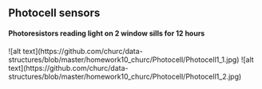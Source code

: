 <H2> Photocell sensors </H2>
<H4> Photoresistors reading light on 2 window sills for 12 hours </H4>
![alt text](https://github.com/churc/data-structures/blob/master/homework10_churc/Photocell/Photocell1_1.jpg)
![alt text](https://github.com/churc/data-structures/blob/master/homework10_churc/Photocell/Photocell1_2.jpg)
